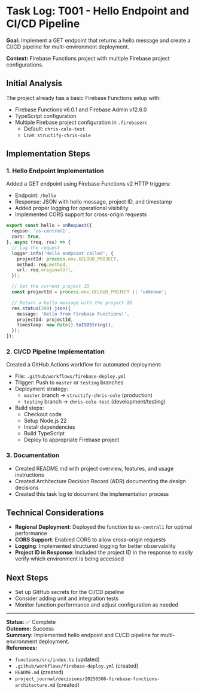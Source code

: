 # Task Log: T001 - Hello Endpoint and CI/CD Pipeline

**Goal:** Implement a GET endpoint that returns a hello message and create a CI/CD pipeline for multi-environment deployment.

**Context:** Firebase Functions project with multiple Firebase project configurations.

## Initial Analysis

The project already has a basic Firebase Functions setup with:
- Firebase Functions v6.0.1 and Firebase Admin v12.6.0
- TypeScript configuration
- Multiple Firebase project configuration in `.firebaserc`
  - Default: `chris-cole-test`
  - Live: `structify-chris-cole`

## Implementation Steps

### 1. Hello Endpoint Implementation

Added a GET endpoint using Firebase Functions v2 HTTP triggers:
- Endpoint: `/hello`
- Response: JSON with hello message, project ID, and timestamp
- Added proper logging for operational visibility
- Implemented CORS support for cross-origin requests

```typescript
export const hello = onRequest({
  region: 'us-central1',
  cors: true,
}, async (req, res) => {
  // Log the request
  logger.info('Hello endpoint called', {
    projectId: process.env.GCLOUD_PROJECT,
    method: req.method,
    url: req.originalUrl,
  });

  // Get the current project ID
  const projectId = process.env.GCLOUD_PROJECT || 'unknown';

  // Return a hello message with the project ID
  res.status(200).json({
    message: 'Hello from Firebase Functions!',
    projectId: projectId,
    timestamp: new Date().toISOString(),
  });
});
```

### 2. CI/CD Pipeline Implementation

Created a GitHub Actions workflow for automated deployment:
- File: `.github/workflows/firebase-deploy.yml`
- Trigger: Push to `master` or `testing` branches
- Deployment strategy:
  - `master` branch → `structify-chris-cole` (production)
  - `testing` branch → `chris-cole-test` (development/testing)
- Build steps:
  - Checkout code
  - Setup Node.js 22
  - Install dependencies
  - Build TypeScript
  - Deploy to appropriate Firebase project

### 3. Documentation

- Created README.md with project overview, features, and usage instructions
- Created Architecture Decision Record (ADR) documenting the design decisions
- Created this task log to document the implementation process

## Technical Considerations

- **Regional Deployment**: Deployed the function to `us-central1` for optimal performance
- **CORS Support**: Enabled CORS to allow cross-origin requests
- **Logging**: Implemented structured logging for better observability
- **Project ID in Response**: Included the project ID in the response to easily verify which environment is being accessed

## Next Steps

- Set up GitHub secrets for the CI/CD pipeline
- Consider adding unit and integration tests
- Monitor function performance and adjust configuration as needed

---
**Status:** ✅ Complete  
**Outcome:** Success  
**Summary:** Implemented hello endpoint and CI/CD pipeline for multi-environment deployment.  
**References:** 
- `functions/src/index.ts` (updated)
- `.github/workflows/firebase-deploy.yml` (created)
- `README.md` (created)
- `project_journal/decisions/20250506-firebase-functions-architecture.md` (created)